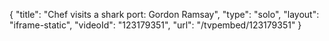 {
    "title": "Chef visits a shark port: Gordon Ramsay",
    "type": "solo",
    "layout": "iframe-static",
    "videoId": "123179351",
    "url": "\/tvpembed\/123179351"
}